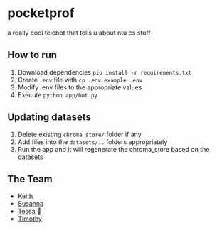 # pocketprof
a really cool telebot that tells u about ntu cs stuff

## How to run
1. Download dependencies `pip install -r requirements.txt`
2. Create `.env` file with `cp .env.example .env`
3. Modify .env files to the appropriate values
4. Execute `python app/bot.py`

## Updating datasets
1. Delete existing `chroma_store/` folder if any
2. Add files into the `datasets/..` folders appropriately
3. Run the app and it will regenerate the chroma_store based on the datasets

## The Team
* [Keith](https://github.com/kaioru)
* [Susanna](https://github.com/bombaysus)
* [Tessa](https://github.com/tessatanjr) 🦆
* [Timothy](https://github.com/timtaifung)
